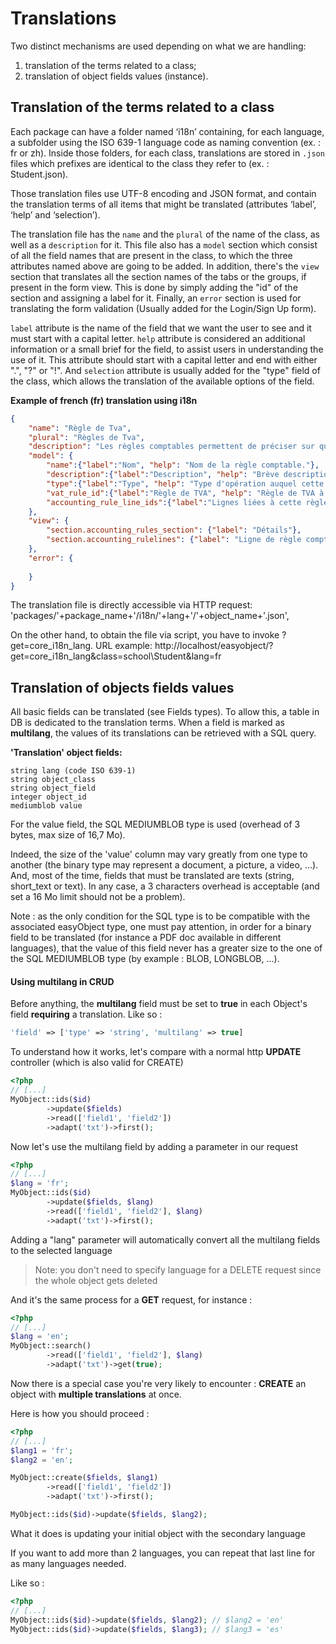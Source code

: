 # Translations

Two distinct mechanisms are used depending on what we are handling:
1)	translation of the terms related to a class;
2)	translation of object fields values (instance).



## Translation of the terms related to a class

Each package can have a folder named ‘i18n’ containing, for each language, a subfolder using the ISO 639-1 language code as naming convention (ex. : fr or zh). Inside those folders, for each class, translations are stored in `.json` files which prefixes are identical to the class they refer to (ex. : Student.json).

Those translation files use UTF-8 encoding and JSON format, and contain the translation terms of all items that might be translated (attributes ‘label’, ‘help’ and ‘selection’).

The translation file has the `name` and the `plural` of the name of the class, as well as a `description` for it. This file also has a `model` section which consist of all the field names that are present in the class, to which the three attributes named above are going to be added. In addition, there's the `view` section that translates all the section names of the tabs or the groups, if present in the form view. This is done by simply adding the "id" of the section and assigning a label for it. Finally, an `error` section is used for translating the form validation (Usually added for the Login/Sign Up form).

`label` attribute is the name of the field that we want the user to see and it must start with a capital letter. 
`help` attribute is considered an additional information or a small brief for the field, to assist users in understanding the use of it. This attribute should start with a capital letter and end with either ".", "?" or "!". 
And `selection` attribute is usually added for the "type" field of the class, which allows the translation of the available options of the field.


**Example of french (fr) translation using i18n**

```json
{
	"name": "Règle de Tva",
	"plural": "Règles de Tva",
	"description": "Les règles comptables permettent de préciser sur quel compte une opération doit être imputée.",
	"model": {
		"name":{"label":"Nom", "help": "Nom de la règle comptable."},
		"description":{"label":"Description", "help": "Brève description de la règle pour servir de mémo."},
		"type":{"label":"Type", "help": "Type d'opération auquel cette règle se rapporte.", "selection": {"purchase": "achat", "sale": "vente"} },
        "vat_rule_id":{"label":"Règle de TVA", "help": "Règle de TVA à laquelle cette ligne est liée."},
        "accounting_rule_line_ids":{"label":"Lignes liées à cette règle", "help": "Lignes liées à cette règle."}
	},
	"view": {
		"section.accounting_rules_section": {"label": "Détails"},
		"section.accounting_rulelines": {"label": "Ligne de règle comptable"}
	},
	"error": {
	
	}
}
```

The translation file is directly accessible via HTTP request:
'packages/'+package_name+'/i18n/'+lang+'/'+object_name+'.json',

On the other hand, to obtain the file via script, you have to invoke ?get=core_i18n_lang. 
URL example: http://localhost/easyobject/?get=core_i18n_lang&class=school\Student&lang=fr



## Translation of objects fields values

All basic fields can be translated (see Fields types).
To allow this, a table in DB is dedicated to the translation terms.
When a field is marked as **multilang**, the values of its translations can be retrieved with a SQL query.

**'Translation' object fields:**

```
string lang (code ISO 639-1)
string object_class
string object_field
integer object_id
mediumblob value
```

For the value field, the SQL MEDIUMBLOB type is used (overhead of 3 bytes, max size of 16,7 Mo).

Indeed, the size of the 'value' column may vary greatly from one type to another (the binary type may represent a document, a picture, a video, …). And, most of the time, fields that must be translated are texts (string, short_text or text). In any case, a 3 characters overhead is acceptable (and set a 16 Mo limit should not be a problem).

Note : as the only condition for the SQL type is to be compatible with the associated easyObject type, one must pay attention, in order for a binary field to be translated (for instance a PDF doc available in different languages), that the value of this field never has a greater size to the one of the SQL MEDIUMBLOB type (by example : BLOB, LONGBLOB, …).



#### Using multilang in CRUD

Before anything, the **multilang** field must be set to **true** in each Object's field **requiring** a translation. Like so :

```php
'field' => ['type' => 'string', 'multilang' => true]
```

To understand how it works, let's compare with a normal http **UPDATE** controller (which is also valid for CREATE)

```php
<?php
// [...]
MyObject::ids($id)
    	->update($fields)
        ->read(['field1', 'field2'])
        ->adapt('txt')->first();
```

Now let's use the multilang field by adding a parameter in our request

```php
<?php
// [...]
$lang = 'fr';
MyObject::ids($id)
    	->update($fields, $lang)
        ->read(['field1', 'field2'], $lang)
        ->adapt('txt')->first();
```

Adding a "lang" parameter will automatically convert all the multilang fields to the selected language

> Note: you don't need to specify language for a DELETE request since the whole object gets deleted

And it's the same process for a **GET** request, for instance :

```php
<?php
// [...]
$lang = 'en';
MyObject::search()
    	->read(['field1', 'field2'], $lang)
    	->adapt('txt')->get(true);
```

Now there is a special case you're very likely to encounter : **CREATE** an object with **multiple translations** at once.

Here is how you should proceed :

```php
<?php
// [...]
$lang1 = 'fr';
$lang2 = 'en';

MyObject::create($fields, $lang1)
    	->read(['field1', 'field2'])
    	->adapt('txt')->first();

MyObject::ids($id)->update($fields, $lang2);
```

What it does is updating your initial object with the secondary language

If you want to add more than 2 languages, you can repeat that last line for as many languages needed. 

Like so :

```php
<?php
// [...]
MyObject::ids($id)->update($fields, $lang2); // $lang2 = 'en'
MyObject::ids($id)->update($fields, $lang3); // $lang3 = 'es'
```

